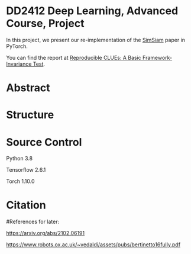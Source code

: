 # DD2412 Deep Learning, Advanced Course, Project

In this project, we present our re-implementation of the [SimSiam](https://arxiv.org/abs/2011.10566) paper in PyTorch.


You can find the report at [Reproducible CLUEs: A Basic Framework-Invariance Test](https://drive.google.com/file/d/1JwwInzpZ5ZHuW91SV6CLGeZNSRsKIIQ2/view?usp=sharing).

# Abstract

# Structure


# Source Control

Python 3.8

Tensorflow 2.6.1

Torch 1.10.0

# Citation



#References for later:

https://arxiv.org/abs/2102.06191

https://www.robots.ox.ac.uk/~vedaldi/assets/pubs/bertinetto16fully.pdf
